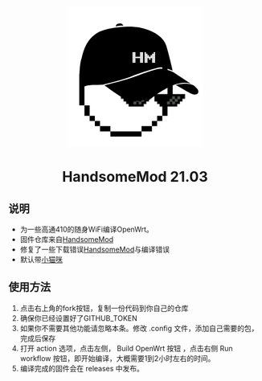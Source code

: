 <p align="center"><img src="logo.png" /></p>
<h1 align="center">HandsomeMod 21.03</h1>

## 说明
- 为一些高通410的随身WiFi编译OpenWrt。
- 固件仓库来自[HandsomeMod](https://github.com/HandsomeMod/HandsomeMod)
- 修复了一些下载错误[HandsomeMod](https://github.com/LeeHe-gif/HandsomeMod)与编译错误
- 默认带[小猫咪](https://github.com/vernesong/OpenClash)

## 使用方法
1. 点击右上角的fork按钮，复制一份代码到你自己的仓库
2. 确保你已经设置好了GITHUB_TOKEN
3. 如果你不需要其他功能请忽略本条。修改 .config 文件，添加自己需要的包，完成后保存
4. 打开 action 选项，点击左侧， Build OpenWrt 按钮 ，点击右侧 Run workflow 按钮，即开始编译，大概需要1到2小时左右的时间。
5. 编译完成的固件会在 releases 中发布。
